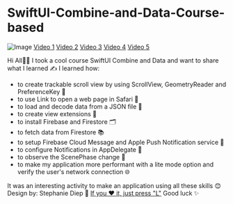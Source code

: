 # SwiftUI-Combine-and-Data-Course-based

![Image](https://cdn.dribbble.com/users/7822612/screenshots/17381553/media/ea87d311f9f8d061ea0ecace72b1a7f8.png?compress=1&resize=1600x1200&vertical=top)
[Video 1](https://cdn.dribbble.com/users/7822612/screenshots/17381553/media/72d735b630ca7fb2502276d74be25df2.mp4)
[Video 2](https://cdn.dribbble.com/users/7822612/screenshots/17381553/media/4bfd808bb435a7d1a5055a2ff3563e8b.mp4)
[Video 3](https://cdn.dribbble.com/users/7822612/screenshots/17381553/media/78cd51c9623891ba654348274b047aa5.mp4)
[Video 4](https://cdn.dribbble.com/users/7822612/screenshots/17381553/media/2faf2592470e9a5a8ac1b92e90362618.mp4)
[Video 5](https://cdn.dribbble.com/users/7822612/screenshots/17381553/media/bc184afdf529cfc80260730c5fb8417c.mp4)

Hi All👋🏻
I took a cool course SwiftUI Combine and Data and want to share what I learned ✍️
I learned how:
- to create trackable scroll view by using ScrollView, GeometryReader and  PreferenceKey 🔧
- to use Link to open a web page in Safari 🔗
- to load and decode data from a JSON file 📝
- to create view extensions 🔮
- to install Firebase and Firestore 🗂
- to fetch data from Firestore 📚
- to setup Firebase Cloud Message and Apple Push Notification service 📣
- to configure Notifications in AppDelegate 📩
- to observe the ScenePhase change 📲
- to make my application more performant with a lite mode option and verify the user's network connection 🌐

It was an interesting activity to make an application using all these skills 😊
Design by: Stephanie Diep 💪
[If you ❤️ it, just press "L"](https://dribbble.com/shots/17381553-SwiftUI-Combine-and-Data-some-cool-stuff-Course-based)
Good luck ✨
